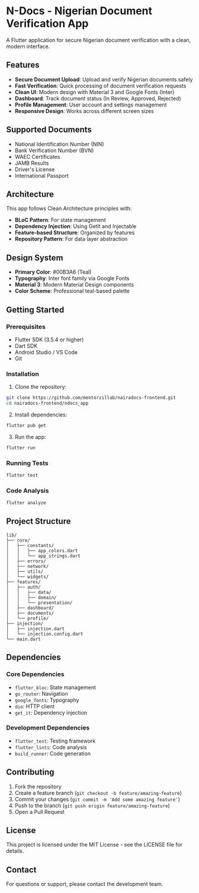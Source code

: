 # N-Docs - Nigerian Document Verification App

A Flutter application for secure Nigerian document verification with a clean, modern interface.

## Features

- **Secure Document Upload**: Upload and verify Nigerian documents safely
- **Fast Verification**: Quick processing of document verification requests
- **Clean UI**: Modern design with Material 3 and Google Fonts (Inter)
- **Dashboard**: Track document status (In Review, Approved, Rejected)
- **Profile Management**: User account and settings management
- **Responsive Design**: Works across different screen sizes

## Supported Documents

- National Identification Number (NIN)
- Bank Verification Number (BVN)
- WAEC Certificates
- JAMB Results
- Driver's License
- International Passport

## Architecture

This app follows Clean Architecture principles with:

- **BLoC Pattern**: For state management
- **Dependency Injection**: Using GetIt and Injectable
- **Feature-based Structure**: Organized by features
- **Repository Pattern**: For data layer abstraction

## Design System

- **Primary Color**: #00B3A6 (Teal)
- **Typography**: Inter font family via Google Fonts
- **Material 3**: Modern Material Design components
- **Color Scheme**: Professional teal-based palette

## Getting Started

### Prerequisites

- Flutter SDK (3.5.4 or higher)
- Dart SDK
- Android Studio / VS Code
- Git

### Installation

1. Clone the repository:
```bash
git clone https://github.com/mentorzillab/nairadocs-frontend.git
cd nairadocs-frontend/ndocs_app
```

2. Install dependencies:
```bash
flutter pub get
```

3. Run the app:
```bash
flutter run
```

### Running Tests

```bash
flutter test
```

### Code Analysis

```bash
flutter analyze
```

## Project Structure

```
lib/
├── core/
│   ├── constants/
│   │   ├── app_colors.dart
│   │   └── app_strings.dart
│   ├── errors/
│   ├── network/
│   ├── utils/
│   └── widgets/
├── features/
│   ├── auth/
│   │   ├── data/
│   │   ├── domain/
│   │   └── presentation/
│   ├── dashboard/
│   ├── documents/
│   └── profile/
├── injection/
│   ├── injection.dart
│   └── injection.config.dart
└── main.dart
```

## Dependencies

### Core Dependencies
- `flutter_bloc`: State management
- `go_router`: Navigation
- `google_fonts`: Typography
- `dio`: HTTP client
- `get_it`: Dependency injection

### Development Dependencies
- `flutter_test`: Testing framework
- `flutter_lints`: Code analysis
- `build_runner`: Code generation

## Contributing

1. Fork the repository
2. Create a feature branch (`git checkout -b feature/amazing-feature`)
3. Commit your changes (`git commit -m 'Add some amazing feature'`)
4. Push to the branch (`git push origin feature/amazing-feature`)
5. Open a Pull Request

## License

This project is licensed under the MIT License - see the LICENSE file for details.

## Contact

For questions or support, please contact the development team.
